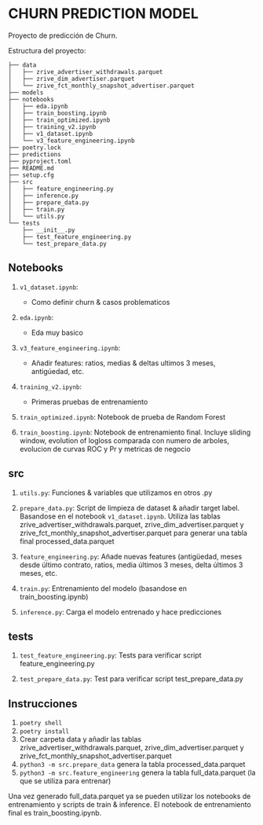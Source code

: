 # CHURN PREDICTION MODEL

Proyecto de predicción de Churn.


Estructura del proyecto:

```text
├── data
│   ├── zrive_advertiser_withdrawals.parquet
│   ├── zrive_dim_advertiser.parquet
│   └── zrive_fct_monthly_snapshot_advertiser.parquet
├── models
├── notebooks
│   ├── eda.ipynb
│   ├── train_boosting.ipynb
│   ├── train_optimized.ipynb
│   ├── training_v2.ipynb
│   ├── v1_dataset.ipynb
│   └── v3_feature_engineering.ipynb
├── poetry.lock
├── predictions
├── pyproject.toml
├── README.md
├── setup.cfg
├── src
│   ├── feature_engineering.py
│   ├── inference.py
│   ├── prepare_data.py
│   ├── train.py
│   └── utils.py
└── tests
    ├── __init__.py
    ├── test_feature_engineering.py
    └── test_prepare_data.py

```


## Notebooks

1. `v1_dataset.ipynb`:
    - Como definir churn & casos problematicos

2. `eda.ipynb`:
    - Eda muy basico

3. `v3_feature_engineering.ipynb`:
   - Añadir features: ratios, medias & deltas ultimos 3 meses, antigúedad, etc.
  
4. `training_v2.ipynb`:
   - Primeras pruebas de entrenamiento
  
5. `train_optimized.ipynb`:
   Notebook de prueba de Random Forest

6. `train_boosting.ipynb`:
   Notebook de entrenamiento final. Incluye sliding window, evolution of logloss comparada con numero de arboles, evolucion de curvas ROC y Pr y metricas de negocio


## src

1. `utils.py`:
   Funciones & variables que utilizamos en otros .py

2. `prepare_data.py`:
    Script de limpieza de dataset & añadir target label. Basandose en el notebook `v1_dataset.ipynb`.
   Utiliza las tablas zrive_advertiser_withdrawals.parquet, zrive_dim_advertiser.parquet y zrive_fct_monthly_snapshot_advertiser.parquet  para generar una tabla final processed_data.parquet


3. `feature_engineering.py`:
   Añade nuevas features (antigüedad, meses desde último contrato, ratios, media últimos 3 meses, delta últimos 3 meses, etc.

4. `train.py`:
   Entrenamiento del modelo (basandose en train_boosting.ipynb)

5. `inference.py`:
   Carga el modelo entrenado y hace predicciones


## tests

1. `test_feature_engineering.py`:
    Tests para verificar script feature_engineering.py

2. `test_prepare_data.py`:
   Test para verificar script test_prepare_data.py


## Instrucciones

1. `poetry shell`
2. `poetry install`
3. Crear carpeta data y añadir las tablas zrive_advertiser_withdrawals.parquet, zrive_dim_advertiser.parquet y zrive_fct_monthly_snapshot_advertiser.parquet
4. `python3 -m src.prepare_data` genera la tabla  processed_data.parquet
5. `python3 -m src.feature_engineering` genera la tabla full_data.parquet (la que se utiliza para entrenar)


Una vez generado full_data.parquet ya se pueden utilizar los notebooks de entrenamiento y scripts de train & inference. El notebook de entrenamiento final es train_boosting.ipynb.

   
